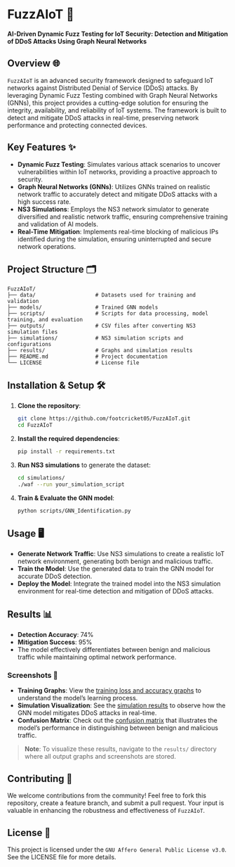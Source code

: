 # FuzzAIoT 🚀
**AI-Driven Dynamic Fuzz Testing for IoT Security: Detection and Mitigation of DDoS Attacks Using Graph Neural Networks**

## Overview 🌐
`FuzzAIoT` is an advanced security framework designed to safeguard IoT networks against Distributed Denial of Service (DDoS) attacks. By leveraging Dynamic Fuzz Testing combined with Graph Neural Networks (GNNs), this project provides a cutting-edge solution for ensuring the integrity, availability, and reliability of IoT systems. The framework is built to detect and mitigate DDoS attacks in real-time, preserving network performance and protecting connected devices.

## Key Features ✨
- **Dynamic Fuzz Testing**: Simulates various attack scenarios to uncover vulnerabilities within IoT networks, providing a proactive approach to security.
- **Graph Neural Networks (GNNs)**: Utilizes GNNs trained on realistic network traffic to accurately detect and mitigate DDoS attacks with a high success rate.
- **NS3 Simulations**: Employs the NS3 network simulator to generate diversified and realistic network traffic, ensuring comprehensive training and validation of AI models.
- **Real-Time Mitigation**: Implements real-time blocking of malicious IPs identified during the simulation, ensuring uninterrupted and secure network operations.

## Project Structure 🗂️
```plaintext
FuzzAIoT/
├── data/                   # Datasets used for training and validation
├── models/                 # Trained GNN models
├── scripts/                # Scripts for data processing, model training, and evaluation
├── outputs/                # CSV files after converting NS3 simulation files
├── simulations/            # NS3 simulation scripts and configurations
├── results/                # Graphs and simulation results
├── README.md               # Project documentation
└── LICENSE                 # License file
```

## Installation & Setup 🛠️
1. **Clone the repository**:
   ```bash
   git clone https://github.com/footcricket05/FuzzAIoT.git
   cd FuzzAIoT
   ```

2. **Install the required dependencies**:
   ```bash
   pip install -r requirements.txt
   ```

3. **Run NS3 simulations** to generate the dataset:
   ```bash
   cd simulations/
   ./waf --run your_simulation_script
   ```

4. **Train & Evaluate the GNN model**:
   ```bash
   python scripts/GNN_Identification.py
   ```

## Usage 🖥️
- **Generate Network Traffic**: Use NS3 simulations to create a realistic IoT network environment, generating both benign and malicious traffic.
- **Train the Model**: Use the generated data to train the GNN model for accurate DDoS detection.
- **Deploy the Model**: Integrate the trained model into the NS3 simulation environment for real-time detection and mitigation of DDoS attacks.

## Results 📊
- **Detection Accuracy**: 74%
- **Mitigation Success**: 95%
- The model effectively differentiates between benign and malicious traffic while maintaining optimal network performance.

### **Screenshots** 📸
- **Training Graphs**: View the [training loss and accuracy graphs](./results/training_graphs.jpg) to understand the model’s learning process.
- **Simulation Visualization**: See the [simulation results](./results/simulation_visualization.jpg) to observe how the GNN model mitigates DDoS attacks in real-time.
- **Confusion Matrix**: Check out the [confusion matrix](./results/confusion_matrix.jpg) that illustrates the model’s performance in distinguishing between benign and malicious traffic.

> **Note**: To visualize these results, navigate to the `results/` directory where all output graphs and screenshots are stored.

## Contributing 🤝
We welcome contributions from the community! Feel free to fork this repository, create a feature branch, and submit a pull request. Your input is valuable in enhancing the robustness and effectiveness of `FuzzAIoT`.

## License 📄
This project is licensed under the `GNU Affero General Public License v3.0`. See the LICENSE file for more details.
